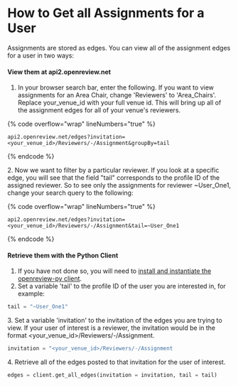# How to Get all Assignments for a User

Assignments are stored as edges. You can view all of the assignment edges for a user in two ways:&#x20;

#### View them at api2.openreview.net

1. In your browser search bar, enter the following. If you want to view assignments for an Area Chair, change 'Reviewers' to 'Area\_Chairs'. Replace your\_venue\_id with your full venue id. This will bring up all of the assignment edges for all of your venue's reviewers.

{% code overflow="wrap" lineNumbers="true" %}
```url
api2.openreview.net/edges?invitation=<your_venue_id>/Reviewers/-/Assignment&groupBy=tail
```
{% endcode %}

2\. Now we want to filter by a particular reviewer. If you look at a specific edge, you will see that the field "tail" corresponds to the profile ID of the assigned reviewer. So to see only the assignments for reviewer \~User\_One1, change your search query to the following:

{% code overflow="wrap" lineNumbers="true" %}
```url
api2.openreview.net/edges?invitation=<your_venue_id>/Reviewers/-/Assignment&tail=~User_One1
```
{% endcode %}

#### Retrieve them with the Python Client

1. If you have not done so, you will need to [install and instantiate the openreview-py client](../../getting-started/using-the-api/installing-and-instantiating-the-python-client.md).&#x20;
2. Set a variable 'tail' to the profile ID of the user you are interested in, for example:

```python
tail = "~User_One1"
```

3\. Set a variable 'invitation' to the invitation of the edges you are trying to view. If your user of interest is a reviewer, the invitation would be in the format \<your\_venue\_id>/Reviewers/-/Assignment.

```python
invitation = "<your_venue_id>/Reviewers/-/Assignment
```

4\. Retrieve all of the edges posted to that invitation for the user of interest.&#x20;

```python
edges = client.get_all_edges(invitation = invitation, tail = tail)
```
